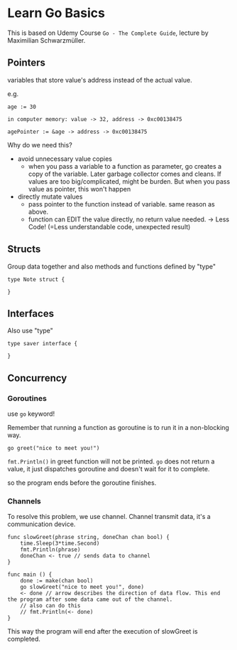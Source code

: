 # Learn Go Basics

This is based on Udemy Course `Go - The Complete Guide`, lecture by Maximilian Schwarzmüller.

## Pointers

variables that store value's address instead of the actual value.

e.g.
```
age := 30

in computer memory: value -> 32, address -> 0xc00138475

agePointer := &age -> address -> 0xc00138475
```

Why do we need this?
- avoid unnecessary value copies
    - when you pass a variable to a function as parameter, go creates a copy of the variable.
    Later garbage collector comes and cleans. If values are too big/complicated, might be burden.
    But when you pass value as pointer, this won't happen
- directly mutate values
    - pass pointer to the function instead of variable. same reason as above.
    - function can EDIT the value directly, no return value needed. -> Less Code! (=Less understandable code, unexpected result)


## Structs

Group data together and also methods and functions
defined by "type"

```
type Note struct {

}
```

## Interfaces

Also use "type"
```
type saver interface {

}
```

## Concurrency

### Goroutines

use `go` keyword!

Remember that running a function as goroutine is to run it in a non-blocking way.

```
go greet("nice to meet you!")
```

`fmt.Println()` in greet function will not be printed.
`go` does not return a value, it just dispatches goroutine and doesn't wait for it to complete.

so the program ends before the goroutine finishes.

### Channels

To resolve this problem, we use channel. Channel transmit data, it's a communication device.

```
func slowGreet(phrase string, doneChan chan bool) {
    time.Sleep(3*time.Second)
    fmt.Println(phrase)
    doneChan <- true // sends data to channel
}

func main () {
    done := make(chan bool)
    go slowGreet("nice to meet you!", done)
    <- done // arrow describes the direction of data flow. This end the program after some data came out of the channel.
    // also can do this
    // fmt.Println(<- done)
}
```
This way the program will end after the execution of slowGreet is completed.


